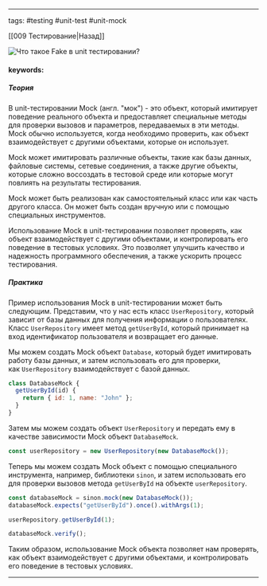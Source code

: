 ____

tags: #testing #unit-test #unit-mock 

[[009 Тестирование|Назад]]

![Что такое Fake в unit тестировании?](https://youtu.be/i96lHslBOIc?t=126)

#### keywords:

##### Теория

В unit-тестировании Mock (англ. "мок") - это объект, который имитирует поведение реального объекта и предоставляет специальные методы для проверки вызовов и параметров, передаваемых в эти методы. Mock обычно используется, когда необходимо проверить, как объект взаимодействует с другими объектами, которые он использует.

Mock может имитировать различные объекты, такие как базы данных, файловые системы, сетевые соединения, а также другие объекты, которые сложно воссоздать в тестовой среде или которые могут повлиять на результаты тестирования.

Mock может быть реализован как самостоятельный класс или как часть другого класса. Он может быть создан вручную или с помощью специальных инструментов.

Использование Mock в unit-тестировании позволяет проверять, как объект взаимодействует с другими объектами, и контролировать его поведение в тестовых условиях. Это позволяет улучшить качество и надежность программного обеспечения, а также ускорить процесс тестирования.

##### Практика

Пример использования Mock в unit-тестировании может быть следующим. Представим, что у нас есть класс `UserRepository`, который зависит от базы данных для получения информации о пользователях. Класс `UserRepository` имеет метод `getUserById`, который принимает на вход идентификатор пользователя и возвращает его данные.

Мы можем создать Mock объект `Database`, который будет имитировать работу базы данных, и затем использовать его для проверки, как `UserRepository` взаимодействует с базой данных.

```jsx
class DatabaseMock {
  getUserById(id) {
    return { id: 1, name: "John" };
  }
}
```

Затем мы можем создать объект `UserRepository` и передать ему в качестве зависимости Mock объект `DatabaseMock`.

```jsx
const userRepository = new UserRepository(new DatabaseMock());
```

Теперь мы можем создать Mock объект с помощью специального инструмента, например, библиотеки `sinon`, и затем использовать его для проверки вызовов метода `getUserById` на объекте `userRepository`.

```jsx
const databaseMock = sinon.mock(new DatabaseMock());
databaseMock.expects("getUserById").once().withArgs(1);

userRepository.getUserById(1);

databaseMock.verify();
```

Таким образом, использование Mock объекта позволяет нам проверять, как объект взаимодействует с другими объектами, и контролировать его поведение в тестовых условиях.
_____

